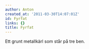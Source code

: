 ```yaml
---
author: Anton
created_at: '2011-03-30T14:07:01Z'
id: Fyrfat
links: {}
title: Fyrfat
---
```


Ett grunt metallkärl som står på tre ben.
